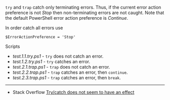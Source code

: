 
`try` and `trap` catch only terminating errors. Thus, if the current error
action preference is not *Stop* then non-terminating errors are not caught.
Note that the default PowerShell error action preference is *Continue*.

In order catch all errors use

    $ErrorActionPreference = 'Stop'

Scripts

- *test.1.1.try.ps1* - `try` does not catch an error.
- *test.1.2.try.ps1* - `try` catches an error.
- *test.2.1.trap.ps1* - `trap` does not catch an error.
- *test.2.2.trap.ps1* - `trap` catches an error, then `continue`.
- *test.2.3.trap.ps1* - `trap` catches an error, then `break`.

---

- Stack Overflow [Try/catch does not seem to have an effect](http://stackoverflow.com/q/1142211/323582)
